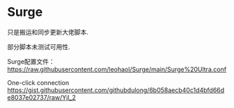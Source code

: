# Surge
只是搬运和同步更新大佬脚本.

部分脚本未测试可用性.

Surge配置文件：
https://raw.githubusercontent.com/leohaol/Surge/main/Surge%20Ultra.conf

One-click connection
https://gist.githubusercontent.com/githubdulong/6b058aecb40c1d4bfd66de8037e02737/raw/Yjl_2
